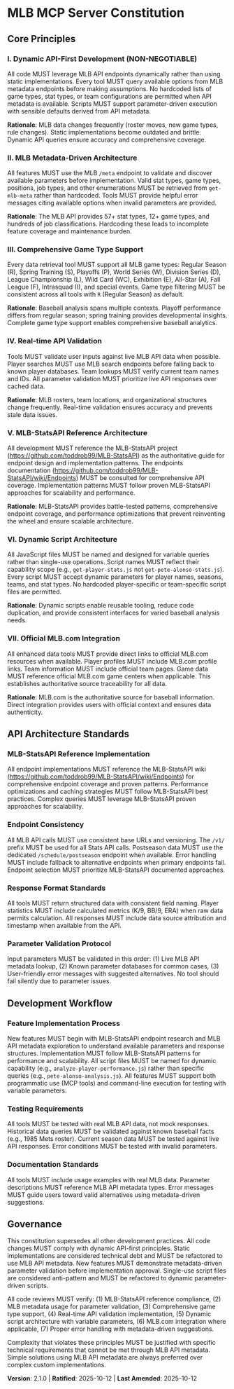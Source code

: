 <!--
Sync Impact Report - Constitution v2.1.0
Version change: 2.0.0 → 2.1.0
Modified principles:
- ENHANCED: Dynamic API-First Development (now includes MLB-StatsAPI reference requirement)
- NEW: MLB-StatsAPI Reference Architecture (mandatory reference implementation)
- NEW: Dynamic Script Architecture (variable queries, no single-use files)
- ENHANCED: Official MLB.com Integration (renumbered to VII, expanded context)
- ENHANCED: Endpoint Consistency (MLB-StatsAPI pattern compliance required)
- ENHANCED: Feature Implementation Process (MLB-StatsAPI research required)
- ENHANCED: Governance (added dynamic script architecture verification)
Templates requiring updates:
✅ Updated: plan-template.md (added MLB-StatsAPI reference and dynamic script architecture checks)
✅ Updated: spec-template.md (added MLB-StatsAPI and dynamic script functional requirements)
✅ Updated: tasks-template.md (added MLB-StatsAPI research and dynamic naming convention tasks)
Follow-up TODOs: None - all templates synchronized with MLB-StatsAPI reference architecture
-->

# MLB MCP Server Constitution

## Core Principles

### I. Dynamic API-First Development (NON-NEGOTIABLE)
All code MUST leverage MLB API endpoints dynamically rather than using static implementations. Every tool MUST query available options from MLB metadata endpoints before making assumptions. No hardcoded lists of game types, stat types, or team configurations are permitted when API metadata is available. Scripts MUST support parameter-driven execution with sensible defaults derived from API metadata.

**Rationale**: MLB data changes frequently (roster moves, new game types, rule changes). Static implementations become outdated and brittle. Dynamic API queries ensure accuracy and comprehensive coverage.

### II. MLB Metadata-Driven Architecture
All features MUST use the MLB `/meta` endpoint to validate and discover available parameters before implementation. Valid stat types, game types, positions, job types, and other enumerations MUST be retrieved from `get-mlb-meta` rather than hardcoded. Tools MUST provide helpful error messages citing available options when invalid parameters are provided.

**Rationale**: The MLB API provides 57+ stat types, 12+ game types, and hundreds of job classifications. Hardcoding these leads to incomplete feature coverage and maintenance burden.

### III. Comprehensive Game Type Support
Every data retrieval tool MUST support all MLB game types: Regular Season (R), Spring Training (S), Playoffs (P), World Series (W), Division Series (D), League Championship (L), Wild Card (WC), Exhibition (E), All-Star (A), Fall League (F), Intrasquad (I), and special events. Game type filtering MUST be consistent across all tools with `R` (Regular Season) as default.

**Rationale**: Baseball analysis spans multiple contexts. Playoff performance differs from regular season; spring training provides developmental insights. Complete game type support enables comprehensive baseball analytics.

### IV. Real-time API Validation
Tools MUST validate user inputs against live MLB API data when possible. Player searches MUST use MLB search endpoints before falling back to known player databases. Team lookups MUST verify current team names and IDs. All parameter validation MUST prioritize live API responses over cached data.

**Rationale**: MLB rosters, team locations, and organizational structures change frequently. Real-time validation ensures accuracy and prevents stale data issues.

### V. MLB-StatsAPI Reference Architecture
All development MUST reference the MLB-StatsAPI project (https://github.com/toddrob99/MLB-StatsAPI) as the authoritative guide for endpoint design and implementation patterns. The endpoints documentation (https://github.com/toddrob99/MLB-StatsAPI/wiki/Endpoints) MUST be consulted for comprehensive API coverage. Implementation patterns MUST follow proven MLB-StatsAPI approaches for scalability and performance.

**Rationale**: MLB-StatsAPI provides battle-tested patterns, comprehensive endpoint coverage, and performance optimizations that prevent reinventing the wheel and ensure scalable architecture.

### VI. Dynamic Script Architecture
All JavaScript files MUST be named and designed for variable queries rather than single-use operations. Script names MUST reflect their capability scope (e.g., `get-player-stats.js` not `get-pete-alonso-stats.js`). Every script MUST accept dynamic parameters for player names, seasons, teams, and stat types. No hardcoded player-specific or team-specific script files are permitted.

**Rationale**: Dynamic scripts enable reusable tooling, reduce code duplication, and provide consistent interfaces for varied baseball analysis needs.

### VII. Official MLB.com Integration
All enhanced data tools MUST provide direct links to official MLB.com resources when available. Player profiles MUST include MLB.com profile links. Team information MUST include official team pages. Game data MUST reference official MLB.com game centers when applicable. This establishes authoritative source traceability for all data.

**Rationale**: MLB.com is the authoritative source for baseball information. Direct integration provides users with official context and ensures data authenticity.

## API Architecture Standards

### MLB-StatsAPI Reference Implementation
All endpoint implementations MUST reference the MLB-StatsAPI wiki (https://github.com/toddrob99/MLB-StatsAPI/wiki/Endpoints) for comprehensive endpoint coverage and proven patterns. Performance optimizations and caching strategies MUST follow MLB-StatsAPI best practices. Complex queries MUST leverage MLB-StatsAPI proven approaches for scalability.

### Endpoint Consistency
All MLB API calls MUST use consistent base URLs and versioning. The `/v1/` prefix MUST be used for all Stats API calls. Postseason data MUST use the dedicated `/schedule/postseason` endpoint when available. Error handling MUST include fallback to alternative endpoints when primary endpoints fail. Endpoint selection MUST prioritize MLB-StatsAPI documented approaches.

### Response Format Standards
All tools MUST return structured data with consistent field naming. Player statistics MUST include calculated metrics (K/9, BB/9, ERA) when raw data permits calculation. All responses MUST include data source attribution and timestamp when available from the API.

### Parameter Validation Protocol
Input parameters MUST be validated in this order: (1) Live MLB API metadata lookup, (2) Known parameter databases for common cases, (3) User-friendly error messages with suggested alternatives. No tool should fail silently due to parameter issues.

## Development Workflow

### Feature Implementation Process
New features MUST begin with MLB-StatsAPI endpoint research and MLB API metadata exploration to understand available parameters and response structures. Implementation MUST follow MLB-StatsAPI patterns for performance and scalability. All script files MUST be named for dynamic capability (e.g., `analyze-player-performance.js`) rather than specific queries (e.g., `pete-alonso-analysis.js`). All features MUST support both programmatic use (MCP tools) and command-line execution for testing with variable parameters.

### Testing Requirements
All tools MUST be tested with real MLB API data, not mock responses. Historical data queries MUST be validated against known baseball facts (e.g., 1985 Mets roster). Current season data MUST be tested against live API responses. Error conditions MUST be tested with invalid parameters.

### Documentation Standards
All tools MUST include usage examples with real MLB data. Parameter descriptions MUST reference MLB API metadata types. Error messages MUST guide users toward valid alternatives using metadata-driven suggestions.

## Governance

This constitution supersedes all other development practices. All code changes MUST comply with dynamic API-first principles. Static implementations are considered technical debt and MUST be refactored to use MLB API metadata. New features MUST demonstrate metadata-driven parameter validation before implementation approval. Single-use script files are considered anti-pattern and MUST be refactored to dynamic parameter-driven scripts.

All code reviews MUST verify: (1) MLB-StatsAPI reference compliance, (2) MLB metadata usage for parameter validation, (3) Comprehensive game type support, (4) Real-time API validation implementation, (5) Dynamic script architecture with variable parameters, (6) MLB.com integration where applicable, (7) Proper error handling with metadata-driven suggestions.

Complexity that violates these principles MUST be justified with specific technical requirements that cannot be met through MLB API metadata. Simple solutions using MLB API metadata are always preferred over complex custom implementations.

**Version**: 2.1.0 | **Ratified**: 2025-10-12 | **Last Amended**: 2025-10-12